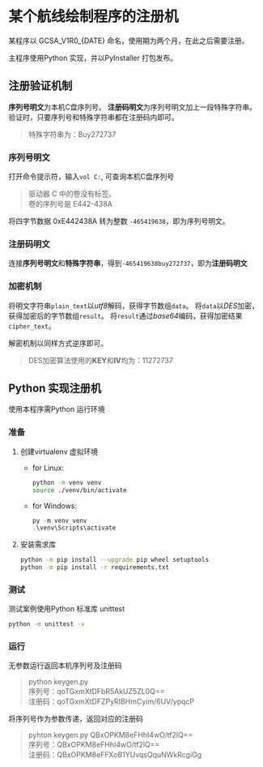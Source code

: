 # 某个航线绘制程序的注册机

某程序以 GCSA_V1R0_{DATE} 命名，使用期为两个月，在此之后需要注册。

主程序使用Python 实现，并以PyInstaller 打包发布。

## 注册验证机制
**序列号明文**为本机C盘序列号。
**注册码明文**为序列号明文加上一段特殊字符串。
验证时，只要序列号和特殊字符串都在注册码内即可。
> 特殊字符串为：Buy272737

### 序列号明文
打开命令提示符，输入`vol C:`, 可查询本机C盘序列号
> 驱动器 C 中的卷没有标签。  
> 卷的序列号是 E442-438A

将四字节数据 0xE442438A 转为整数 `-465419638`，即为序列号明文。

### 注册码明文
连接**序列号明文**和**特殊字符串**，得到`-465419638buy272737`，即为**注册码明文**

### 加密机制
将明文字符串`plain_text`以*utf8*解码，获得字节数组`data`。
将`data`以*DES*加密，获得加密后的字节数组`result`。
将`result`通过*base64*编码，获得加密结果`cipher_text`。

解密机制以同样方式逆序即可。
> DES加密算法使用的**KEY**和**IV**均为：11272737

## Python 实现注册机
使用本程序需Python 运行环境

### 准备
1. 创建virtualenv 虚拟环境
    - for Linux:
        ```sh
        python -m venv venv
        source ./venv/bin/activate
        ```

    - for Windows:
        ```powershell
        py -m venv venv
        .\venv\Scripts\activate
        ```

2. 安装需求库
    ```sh
    python -m pip install --upgrade pip wheel setuptools
    python -m pip install -r requirements.txt
    ```

### 测试
测试案例使用Python 标准库 unittest
```sh
python -m unittest -v
```

### 运行
无参数运行返回本机序列号及注册码
> python keygen.py  
> 序列号：qoTGxmXtDFbR5AkUZ5ZL0Q==  
> 注册码：qoTGxmXtDFZPyRIBHmCyim/6UV/ypqcP

将序列号作为参数传递，返回对应的注册码
> pyhton keygen.py QBxOPKM8eFHhI4wO/tf2lQ==  
> 序列号：QBxOPKM8eFHhI4wO/tf2lQ==  
> 注册码：QBxOPKM8eFFXoB1YUvqsQquNWkRcgiGg